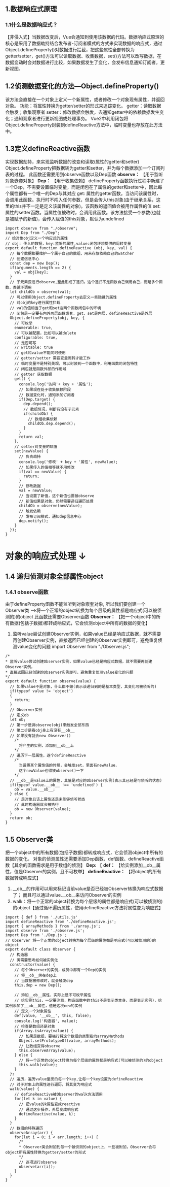 
## 1.数据响应式原理
### 1.1什么是数据响应式？
【非侵入式】当数据改变后，Vue会通知到使用该数据的代码。数据响应式原理的核心是采用了数据劫持结合发布者-订阅者模式的方式来实现数据的响应式，通过Object.defineProperty()对数据进行拦截，把这些属性全部转换为getter/setter，get()方法可以读取数据、收集数据，set()方法可以改写数据，在数据变动时会对数据进行比较，如果数据发生了变化，会发布信息通知订阅者，更新视图。
## 1.2侦测数据变化的方法—Object.defineProperty()
该方法会直接在一个对象上定义一个新属性，或者修改一个对象现有属性，并返回对象。
功能：将属性转换为getter/setter的形式来追踪变化。
getter：读取数据会触发；收集观察者
setter：修改数据会触发，去通知getter中的依赖数据发生变化；通知观察者进行更新视图或处理事务。
Vue2中利用闭包将Object.defineProperty封装到defineReactive方法中，临时变量也存放在此方法中。
## 1.3定义defineReactive函数
实现数据劫持，来实现监听数据的改变和读取(属性的getter和setter)
Object.defineProperty把数据转为getter和setter，并为每个数据添加一个订阅列表的过程。
此函数还需要用到observe函数以及Dep函数
**observe：**
【用于监听对象嵌套对象】
**Dep：**
【用于收集依赖】
defineProperty函数执行过程中新建了一个Dep，不需要设置临时变量，而是闭包在了属性的getter和setter中，因此每个属性都有一个唯一的Dep与其对应
get: 属性的getter函数。当访问该属性时，会调用此函数。执行时不闯入任何参数，但是会传入this对象(由于继承关系，这里的this并不一定是定义该属性的对象)。该函数的返回值会被用作属性的值
set: 属性的setter函数。当属性值被改时，会调用此函数。该方法接受一个参数(也就是被赋予的新值)，会传入赋值的this对象，默认为undefined
```
import observe from "./observe";
import Dep from "./Dep";
// 给对象obj定义一个响应式的属性
// obj: 传入的数据，key:监听的属性,value:闭包环境提供的周转变量
export default function defineReactive (obj, key, val) {
  // 每个数据都要维护一个属于自己的数组，用来存放依赖自己的watcher
  // 创建信息中心
  const dep = new Dep();
  if(arguments.length == 2) {
    val = obj[key];
  }
  // 子元素要进行observe,至此形成了递归。这个递归不是函数自己调用自己，而是多个函数，类循环调用
  let childOb = observe(val);
  // 可以使用Object.defineProperty去定义一些隐藏的属性
  // 对obj的key进行属性拦截
  // val的值相当于get和set这两个函数闭包中的环境
  // 闭包是一定要有内外两层函数嵌套，get、set是内层，defineReactive是外层
  Object.defineProperty(obj, key, {
    // 可枚举
    enumerable: true,
    // 可以被配置，比如可以被delete
    configurable: true,
    // 是否可写
    // writable: true
    // get和value不能同时使用
    // getter/setter 需要变量周转才能工作
    // 临时变量不是特别美观，可以封装到一个函数中，利用函数的闭包特性
    // 闭包就是函数外部的作用域
    // getter 获取数据
    get() {
      console.log('访问'+ key + '属性');
      // 如果现在处于收集依赖阶段
      // 数据变化时，通知添加订阅者
      if(Dep.target) {
        dep.depend();
        // 数组情况，判断有没有子元素
        if(childOb) {
          // 数组收集依赖
          childOb.dep.depend();
        }
      }
      return val;
    },
    // setter对变量的赋值
    set(newValue) {
      // 负责劫持
      console.log('修改' + key + '属性', newValue);
      // 如果传入的值相等就不用修改
      if(val == newValue) {
        return;
      }
      // 修改数据
      val = newValue;
      // 当设置了新值，这个新值也要被observe
      // 新值如果是对象，仍然需要递归遍历处理
      childOb = observe(newValue);
      // 触发依赖
      // 发布订阅模式，通知dep信息中心
      dep.notify();
    }
  });
}
```
# 对象的响应式处理 ↓
## 1.4 递归侦测对象全部属性object
### 1.4.1 observe函数
由于defineProperty函数不能监听到对象嵌套对象,
所以我们要创建一个Observer类 —>将一个正常的object转换为每个层级的属性都是响应式(可以被侦测的)的object
此函数还需要Observer函数
**Observer：**
【把一个object中的所有数据(包括子数据)都转成响应式，它会侦测object中所有的数据的变化】
 
1. 监听value尝试创建Observer实例，如果value已经是响应式数据，就不需要再创建Observer实例，直接返回已经创建的Observer实例即可，避免重复侦测value变化的问题
import Observer from "./Observer.js";
```
/*
* 监听value尝试创建Observer实例，如果value已经是响应式数据，就不需要再创建Observer实例，
* 直接返回已经创建的Observer实例即可，避免重复侦测value变化的问题
*/
export default function observe(value) {
  // 如果value不是对象，什么都不做(表示该递归到的是基本类型，其变化可被侦听的)
  if(typeof value != 'object')
  {
    return;
  }
  // Observer实例
  // 定义ob
  let ob;
  // 第一步是调observe(obj)来触发全部东西
  // 第二步是看obj身上有没有__ob__
  // 如果没有就会new Observer()
    /*
      将产生的实例，添加到__ob__上
    */
  // 遍历下一层属性，逐个defineReactive
    /*
      当设置某个属性值的时候，会触发set，里面有newValue，
      这个newValue也得被observe()一下
    */
  // __ob__是value上的属性，其值是对应的Observer实例(表示其已经是可侦听的状态)
  if(typeof value.__ob__ !== 'undefined') {
    ob = value.__ob__;
  } else {
    // 是对象且该上属性还是未能够侦听状态
    // 此时构造器就会被执行
    ob = new Observer(value);
  }
  return ob;
}
```
## 1.5 Observer类
把一个object中的所有数据(包括子数据)都转成响应式，它会侦测object中所有的数据的变化。
对象的侦测属性还需要添加Dep函数、def函数、defineReactive函数【其余的函数需求是用于数组的侦测】
**Dep:**
【
**def：**
【给实例添加__ob__属性，值是Observer的实例，且不可枚举】
**defineReactive：**
【将object的所有数据转成响应式】
1. __ob__的作用可以用来标记当前value是否已经被Observer转换为响应式数据了； 而且可以通过value.__ob__来访问Observer的实例
2. walk：将一个正常的object转换为每个层级的属性都是响应式(可以被侦测的)的object【通过循环遍历属性，使用defineReactive方法将属性变为响应式】
```
import { def } from './utils.js'
import defineReactive from './defineReactive.js';
import { arrayMethods } from './array.js';
import observe from './observe.js';
import Dep from './Dep.js';
// Observer 将一个正常的object转换为每个层级的属性都是响应式(可以被侦测的)的object
export default class Observer {
  // 构造器
  // 类需要思考如何被实例化
  constructor(value) {
    // 每个Observer的实例，成员中都有一个Dep的实例
    // 将__ob__绑在dep上
    // 当数据被修改时，就会触发dep
    this.dep = new Dep();

    // 添加__ob__属性，实际上是不可枚举属性
    // 给实例this，一定要注意，构造函数中的this不是表示类本身，而是表示实例)，给实例添加了__ob__属性，值是这次new的实例
    // 定义一个对象属性
    def(value, '__ob__', this, false);
    console.log('构造器', value);
    // 检查是数组还是对象
    if(Array.isArray(value)) {
      // 如果是数组，要强行将这个数组的原型指向arrayMethods
      Object.setPrototypeOf(value, arrayMethods);
      // 让数组变得observe
      this.observeArray(value);
    } else {
      // 将一个正常的object转换为每个层级的属性都是响应式(可以被侦测的)的object
      this.walk(value);
    }
  };
  // 遍历，遍历value里面的每一个key,让每一个key设置为defineReactive
  // 对于对象上的属性进行遍历，将其变为响应式
  walk(value) {
    // defineReactive被Observer的walk方法调用
    for(let k in value) {
      // 把value的k属性变成reactive
      // 通过这步操作，外层变成响应式
      defineReactive(value, k);
    }
  }
  // 数组的特殊遍历
  observeArray(arr) {
    for(let i = 0; i < arr.length; i++) {
      /*
      * Observer类会附加到每一个被侦测的object上，一旦被附加，Observer会将object所有属性转换为getter/setter的形式
      */
      // 逐项进行observe
      observe(arr[i]);     
    }
  }
}
```
